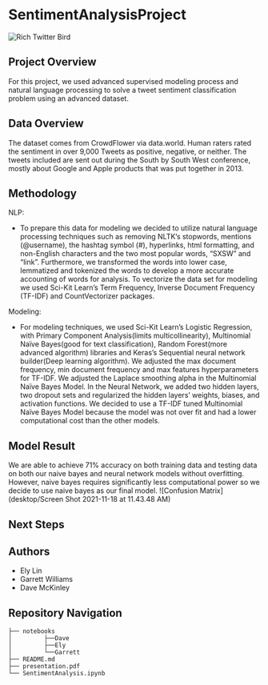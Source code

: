 # SentimentAnalysisProject
![Rich Twitter Bird](https://edlatimore.com/uploads/thumbnails/buy-retweets-ed-latimore.jpeg)

## Project Overview
For this project, we used advanced supervised modeling process and natural language processing to solve a tweet sentiment classification problem using an advanced dataset.

## Data Overview
The dataset comes from CrowdFlower via data.world. Human raters rated the sentiment in over 9,000 Tweets as positive, negative, or neither. The tweets included are sent out during the South by South West conference, mostly about Google and Apple products that was put together in 2013.

## Methodology
NLP:
- To prepare this data for modeling we decided to utilize natural language processing techniques such as removing NLTK’s stopwords, mentions (@username), the hashtag symbol (#), hyperlinks, html formatting, and non-English characters and the two most popular words, “SXSW” and “link”. Furthermore, we transformed the words into lower case, lemmatized and tokenized the words to develop a more accurate accounting of words for analysis. To vectorize the data set for modeling we used Sci-Kit Learn’s Term Frequency, Inverse Document Frequency (TF-IDF) and CountVectorizer packages. 

Modeling:
- For modeling techniques, we used Sci-Kit Learn’s Logistic Regression, with Primary Component Analysis(limits multicollinearity), Multinomial Naïve Bayes(good for text classification), Random Forest(more advanced algorithm) libraries and Keras’s Sequential neural network builder(Deep learning algorithm). We adjusted the max document frequency, min document frequency and max features hyperparameters for TF-IDF. We adjusted the Laplace smoothing alpha in the Multinomial Naïve Bayes Model. In the Neural Network, we added two hidden layers, two dropout sets and regularized the hidden layers’ weights, biases, and activation functions. We decided to use a TF-IDF tuned Multinomial Naïve Bayes Model because the model was not over fit and had a lower computational cost than the other models.

## Model Result
We are able to achieve 71% accuracy on both training data and testing data on both our naive bayes and neural network models without overfitting. However, naive bayes requires significantly less computational power so we decide to use naive bayes as our final model.
![Confusion Matrix](desktop/Screen Shot 2021-11-18 at 11.43.48 AM)


## Next Steps



## Authors
- Ely Lin
- Garrett Williams
- Dave McKinley

## Repository Navigation
```
├── notebooks
│         ├──Dave
│         ├──Ely
│         └──Garrett
├── README.md
├── presentation.pdf
└── SentimentAnalysis.ipynb
```
